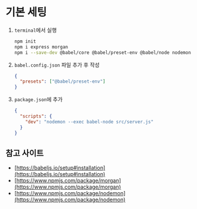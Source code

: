# 기본 세팅
1. `terminal`에서 실행
    ```bash
    npm init
    npm i express morgan
    npm i --save-dev @babel/core @babel/preset-env @babel/node nodemon
    ```
2. `babel.config.json` 파일 추가 후 작성
    ```json
    {
      "presets": ["@babel/preset-env"]
    }
    ```
3. `package.json`에 추가
    ```json
    {
      "scripts": {
        "dev": "nodemon --exec babel-node src/server.js"
      }  
    }
    ```
## 참고 사이트
- [https://babeljs.io/setup#installation](https://babeljs.io/setup#installation)
- [https://www.npmjs.com/package/morgan](https://www.npmjs.com/package/morgan)
- [https://www.npmjs.com/package/nodemon](https://www.npmjs.com/package/nodemon)